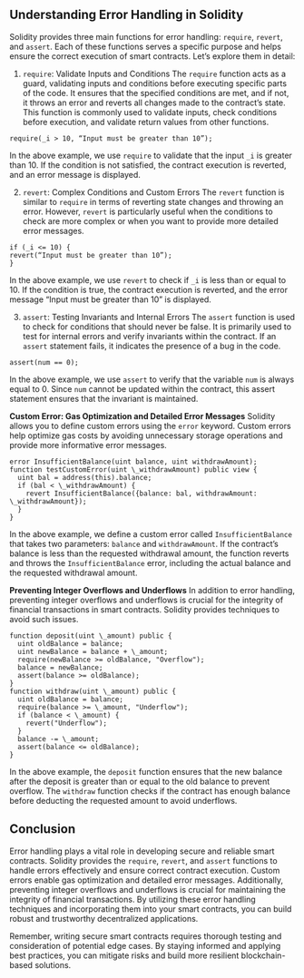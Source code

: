 ## Understanding Error Handling in Solidity

Solidity provides three main functions for error handling: `require`, `revert`, and `assert`. Each of these functions serves a specific purpose and helps ensure the correct execution of smart contracts. Let’s explore them in detail:

1. `require`: Validate Inputs and Conditions
   The `require` function acts as a guard, validating inputs and conditions before executing specific parts of the code. It ensures that the specified conditions are met, and if not, it throws an error and reverts all changes made to the contract’s state. This function is commonly used to validate inputs, check conditions before execution, and validate return values from other functions.

```solidity
require(_i > 10, “Input must be greater than 10”);
```

In the above example, we use `require` to validate that the input `_i` is greater than 10. If the condition is not satisfied, the contract execution is reverted, and an error message is displayed.

2. `revert`: Complex Conditions and Custom Errors
   The `revert` function is similar to `require` in terms of reverting state changes and throwing an error. However, `revert` is particularly useful when the conditions to check are more complex or when you want to provide more detailed error messages.

```solidity
if (_i <= 10) {
revert(“Input must be greater than 10”);
}
```

In the above example, we use `revert` to check if `_i` is less than or equal to 10. If the condition is true, the contract execution is reverted, and the error message “Input must be greater than 10” is displayed.

3. `assert`: Testing Invariants and Internal Errors
   The `assert` function is used to check for conditions that should never be false. It is primarily used to test for internal errors and verify invariants within the contract. If an `assert` statement fails, it indicates the presence of a bug in the code.

```solidity
assert(num == 0);
```

In the above example, we use `assert` to verify that the variable `num` is always equal to 0. Since `num` cannot be updated within the contract, this assert statement ensures that the invariant is maintained.

<b>Custom Error: Gas Optimization and Detailed Error Messages</b>
Solidity allows you to define custom errors using the `error` keyword. Custom errors help optimize gas costs by avoiding unnecessary storage operations and provide more informative error messages.

```
error InsufficientBalance(uint balance, uint withdrawAmount);
function testCustomError(uint \_withdrawAmount) public view {
  uint bal = address(this).balance;
  if (bal < \_withdrawAmount) {
    revert InsufficientBalance({balance: bal, withdrawAmount: \_withdrawAmount});
  }
}
```

In the above example, we define a custom error called `InsufficientBalance` that takes two parameters: `balance` and `withdrawAmount`. If the contract’s balance is less than the requested withdrawal amount, the function reverts and throws the `InsufficientBalance` error, including the actual balance and the requested withdrawal amount.

<b>Preventing Integer Overflows and Underflows</b>
In addition to error handling, preventing integer overflows and underflows is crucial for the integrity of financial transactions in smart contracts. Solidity provides techniques to avoid such issues.

```
function deposit(uint \_amount) public {
  uint oldBalance = balance;
  uint newBalance = balance + \_amount;
  require(newBalance >= oldBalance, "Overflow");
  balance = newBalance;
  assert(balance >= oldBalance);
}
function withdraw(uint \_amount) public {
  uint oldBalance = balance;
  require(balance >= \_amount, "Underflow");
  if (balance < \_amount) {
    revert("Underflow");
  }
  balance -= \_amount;
  assert(balance <= oldBalance);
}
```

In the above example, the `deposit` function ensures that the new balance after the deposit is greater than or equal to the old balance to prevent overflow. The `withdraw` function checks if the contract has enough balance before deducting the requested amount to avoid underflows.

## Conclusion

Error handling plays a vital role in developing secure and reliable smart contracts. Solidity provides the `require`, `revert`, and `assert` functions to handle errors effectively and ensure correct contract execution. Custom errors enable gas optimization and detailed error messages. Additionally, preventing integer overflows and underflows is crucial for maintaining the integrity of financial transactions. By utilizing these error handling techniques and incorporating them into your smart contracts, you can build robust and trustworthy decentralized applications.

Remember, writing secure smart contracts requires thorough testing and consideration of potential edge cases. By staying informed and applying best practices, you can mitigate risks and build more resilient blockchain-based solutions.
